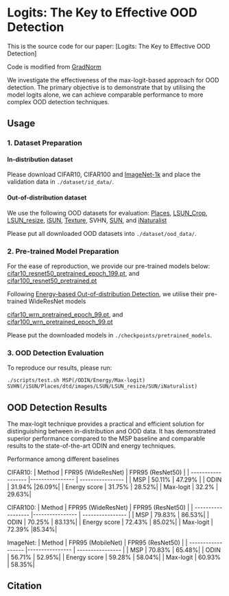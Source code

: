 # Logits: The Key to Effective OOD Detection

This is the source code for our paper:
[Logits: The Key to Effective OOD Detection]

Code is modified from [GradNorm](https://github.com/deeplearning-wisc/gradnorm_ood)

We investigate the effectiveness of the max-logit-based approach for OOD detection. The primary objective is to demonstrate that by utilising the model logits alone, we can achieve comparable performance to more complex OOD detection techniques. 

## Usage

### 1. Dataset Preparation

#### In-distribution dataset

Please download CIFAR10, CIFAR100 and [ImageNet-1k](https://www.image-net.org/challenges/LSVRC/2012/index) and place the validation data in `./dataset/id_data/`.  

#### Out-of-distribution dataset

We use the following OOD datasets for evaluation:
[Places](http://places2.csail.mit.edu/download.html), 
[LSUN_Crop](https://www.dropbox.com/s/fhtsw1m3qxlwj6h/LSUN.tar.gz), 
[LSUN_resize](https://www.dropbox.com/s/moqh2wh8696c3yl/LSUN_resize.tar.gz), 
[iSUN](https://www.dropbox.com/s/ssz7qxfqae0cca5/iSUN.tar.gz),
[Texture](https://www.robots.ox.ac.uk/~vgg/data/dtd/), 
SVHN,
[SUN](https://pages.cs.wisc.edu/~huangrui/imagenet_ood_dataset/), and
[iNaturalist](https://pages.cs.wisc.edu/~huangrui/imagenet_ood_dataset/)

Please put all downloaded OOD datasets into `./dataset/ood_data/`.



### 2. Pre-trained Model Preparation

For the ease of reproduction, we provide our pre-trained models below:
[cifar10_resnet50_pretrained_epoch_199.pt](https://drive.google.com/uc?export=download&id=1j8A22fdxFFgLTFZHDEH7eaL9PlLAvuff), and 
[cifar100_resnet50_pretrained.pt](https://drive.google.com/uc?export=download&id=1AVBgzLLuUE-tUcOJuKfaJB9_3hAoJ3Gi)

Following [Energy-based Out-of-distribution Detection](https://arxiv.org/pdf/2010.03759.pdf), we utilise their pre-trained WideResNet models

[cifar10_wrn_pretrained_epoch_99.pt](https://github.com/wetliu/energy_ood/tree/master/CIFAR/snapshots/pretrained), and
[cifar100_wrn_pretrained_epoch_99.pt](https://github.com/wetliu/energy_ood/tree/master/CIFAR/snapshots/pretrained)

Please put the downloaded models in `./checkpoints/pretrained_models`.



### 3. OOD Detection Evaluation

To reproduce our results, please run:
```
./scripts/test.sh MSP(/ODIN/Energy/Max-logit) SVHN(/iSUN/Places/dtd/images/LSUN/LSUN_resize/SUN/iNaturalist)        
```

## OOD Detection Results

The max-logit technique provides a practical and efficient solution for distinguishing between in-distribution and OOD data. It has demonstrated superior performance compared to the MSP baseline and comparable results to the state-of-the-art ODIN and energy techniques.

Performance among different baselines

CIFAR10:
|   Method         |     FPR95 (WideResNet)      | FPR95 (ResNet50)  | 
| ------------------ |---------------- | ---------------- |
| MSP |     50.11%      | 47.29% |
| ODIN |     31.94%      |26.09%|
| Energy score |     31.75%       | 28.52%|
| Max-logit |     32.2%       | 29.63%|

CIFAR100:
|   Method         |     FPR95 (WideResNet)    |  FPR95 (ResNet50)  | 
| ------------------ |---------------- | ---------------- |
| MSP |     79.83%      | 86.53%|
| ODIN |     70.25%      | 83.13%|
| Energy score |     72.43%       |  85.02%|
| Max-logit |     72.39%       |85.34%|

ImageNet:
|   Method         |     FPR95 (MobileNet)    |  FPR95 (ResNet50)  | 
| ------------------ |---------------- | ---------------- |
| MSP |     70.83%      | 65.48%|
| ODIN |    56.71%      | 52.95%|
| Energy score |      59.28%       |  58.04%|
| Max-logit |     60.93%       | 58.35%|


## Citation
